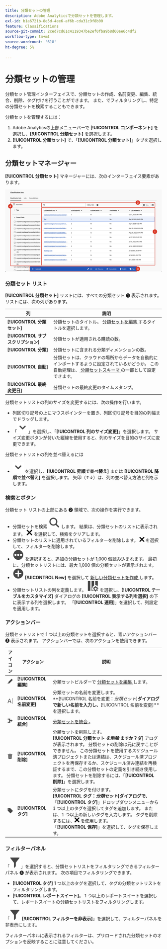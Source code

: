 ```yaml
---
title: 分類セットの管理
description: Adobe Analyticsで分類セットを管理します。
exl-id: b1a6721b-8e5d-4ee6-af6b-cda31c9f8b00
feature: Classifications
source-git-commit: 2ced7cd61c4119347be2ef0fba9b8d60ee6c4df2
workflow-type: tm+mt
source-wordcount: '618'
ht-degree: 5%

---
```


# 分類セットの管理

分類セット管理インターフェイスで、分類セットの作成、名前変更、編集、統合、削除、タグ付けを行うことができます。 また、でフィルタリングし、特定の分類セットを検索することもできます。

分類セットを管理するには：

1. Adobe Analyticsの上部メニューバーで **[!UICONTROL コンポーネント]** を選択し、**[!UICONTROL 分類セット]** を選択します。
1. **[!UICONTROL 分類セット]** で、「**[!UICONTROL 分類セット]**」タブを選択します。

## 分類セットマネージャー

**[!UICONTROL 分類セット]** マネージャーには、次のインターフェイス要素があります。

![ 分類セットマネージャー ](assets/classification-sets-manage.png)


### 分類セット リスト

**[!UICONTROL 分類セット]** リストには、すべての分類セット ➊ 表示されます。 リストには、次の列があります。

| 列 | 説明 |
|---|---|
| **[!UICONTROL 分類セット]** | 分類セットのタイトル。 [ 分類セットを編集 ](create.md#edit-a-classification-set) するタイトルを選択します。 |
| **[!UICONTROL サブスクリプション]** | 分類セットが適用される購読の数。 |
| **[!UICONTROL 分類]** | 分類セットに含まれる分類ディメンションの数。 |
| **[!UICONTROL 自動]** | 分類セットは、クラウドの場所からデータを自動的にインポートするように設定されているかどうか。 この自動処理は、[ 分類セットスキーマ ](schema.md) の一部として設定できます。 |
| **[!UICONTROL 最終変更日]** | 分類セットの最終変更のタイムスタンプ。 |

分類セットリストの列のサイズを変更するには、次の操作を行います。

* 列区切り記号の上にマウスポインターを置き、列区切り記号を目的の列幅までドラッグします。
* 「![ 山形の下 ](/help/assets/icons/ChevronDown.svg)」を選択し、「**[!UICONTROL 列のサイズ変更]**」を選択します。 サイズ変更ボタンが付いた縦線を使用すると、列のサイズを目的のサイズに変更できます。

分類セットリストの列を並べ替えるには

* ![ChevronDown](/help/assets/icons/ChevronDown.svg) を選択し、**[!UICONTROL 昇順で並べ替え]** または **[!UICONTROL 降順で並べ替え]** を選択します。 矢印（↑↓）は、列の並べ替え方法と列を示します。

### 検索とボタン

分類セット リストの上部にある ➋ 領域で、次の操作を実行できます。

* 分類セットを検索 ![ 検索 ](/help/assets/icons/Search.svg) します。 結果は、分類セットのリストに表示されます。 ![CrossSize200](/help/assets/icons/CrossSize200.svg) を選択して、検索をクリアします。
* 分類セットのリストに適用されているフィルターを削除します。 ![CrossSize100](/help/assets/icons/CrossSize100.svg) を選択して、フィルターを削除します。
* ![MoreCircle](/help/assets/icons/MoreCircle.svg) を選択すると、追加の分類セットが 1,000 個読み込まれます。 最初に、分類セットリストには、最大 1,000 個の分類セットが表示されます。
* ![AddCircle](/help/assets/icons/AddCircle.svg) **[!UICONTROL New]** を選択して [ 新しい分類セットを作成 ](create.md#create-a-classification-set) します。
* 分類セットリストの列を定義します。 ![ColumnSetting](/help/assets/icons/ColumnSetting.svg) を選択し、**[!UICONTROL テーブルをカスタマイズ]** ダイアログの **[!UICONTROL 表示する列を選択]** の下に表示する列を選択します。 「**[!UICONTROL 適用]**」を選択して、列設定を適用します。


### アクションバー

分類セットリストで 1 つ以上の分類セットを選択すると、青いアクションバー ➌ 表示されます。 アクションバーでは、次のアクションを使用できます。

| アイコン | アクション | 説明 |
|---|---|---|
| ![編集](/help/assets/icons/Edit.svg) | **[!UICONTROL 編集]** | 分類セットビルダーで [ 分類セットを編集 ](create.md#edit-a-classification-set) します。 |
| ![名前変更](/help/assets/icons/Rename.svg) | **[!UICONTROL 名前変更]** | 分類セットの名前を変更します。<br/>**[!UICONTROL 名前を変更：_分類セット_]**ダイアログで新しい名前を入力し、**[!UICONTROL 名前を変更]**を選択します。 |
| ![Merge](/help/assets/icons/Merge.svg) | **[!UICONTROL 統合]** | [ 分類セットを統合 ](/help/components/classifications/sets/consolidations/manage.md)。 |
| ![削除](/help/assets/icons/Delete.svg) | **[!UICONTROL 削除]** | 分類セットを削除します。<br/>**[!UICONTROL 分類セット _を削除_ ますか？ダ]** アログが表示されます。 分類セットの削除は元に戻すことができません。 この分類セットを使用するスケジュール済プロジェクトまたは連結は、スケジュール済プロジェクトを再保存するか、スケジュール済み連結を再検証するまで、この分類セットの定義を引き続き使用します。 分類セットを削除するには、「**[!UICONTROL 削除]**」を選択します。 |
| ![ラベル](/help/assets/icons/Label.svg) | **[!UICONTROL タグ]** | 分類セットにタグを付けます。<br/>**[!UICONTROL タグ：_分類セット_]**ダイアログで、「**[!UICONTROL タグ]**」ドロップダウンメニューから 1 つ以上のタグを選択してタグを追加します。 または、1 つ以上の新しいタグを入力します。 タグを削除するには、![CrossSize100](/help/assets/icons/CrossSize100.svg) を使用します。 <br/> 「**[!UICONTROL 保存]**」を選択して、タグを保存します。 |


### フィルターパネル

「![ フィルター ](/help/assets/icons/Filter.svg)」を選択すると、分類セットリストをフィルタリングできるフィルターパネル ➍ が表示されます。 次の項目でフィルタリングできます。

* **[!UICONTROL タグ]** 1 つ以上のタグを選択して、タグの分類セットリストをフィルタリングします。
* **[!UICONTROL レポートスイート]**。 1 つ以上のレポートスイートを選択して、レポートスイートの分類セットリストをフィルタリングします。

「![ フィルター ](/help/assets/icons/Filter.svg) **[!UICONTROL フィルターを非表示]**」を選択して、フィルターパネルを非表示にします。

フィルターパネルに表示されるフィルターは、プリロードされた分類セットのオプションを反映することに注意してください。


<!-- old content

The Classification set manager allows you to create, edit, or delete classification sets.

**[!UICONTROL Components]** > **[!UICONTROL Classification sets]** > **[!UICONTROL Sets]**

Classification sets consist of **Subscriptions** (report suite and dimension combinations) and **Classification names** (dimensions containing classification data). Subscriptions are configured under [Settings](settings.md), while classification names are configured under [Schema](schema.md).

## Filter classification sets

The left side of the Classification set manager provides filter settings to locate the desired classification set. Clicking the filter icon toggles the filter settings visibility. You can filter classification sets by **[!UICONTROL Tags]** or **[!UICONTROL Report suite]**.

![Classification set filters](../../assets/classification-set-filters.png)

Note that 1,000 classification sets are preloaded at a time. The filters shown in the left rail reflect the options for the sets that are preloaded.

## Classification set manager columns

The following columns are available in the Classification set manager:

* **[!UICONTROL Classification set]**: The classification set name. Clicking a classification set name edits its [settings](settings.md).
* **[!UICONTROL Subscriptions]**: The number of subscriptions that this classification set applies to.
* **[!UICONTROL Classifications]**: The number of classification dimensions that the classification set contains.
* **[!UICONTROL Automated]**: Determines if the classification set is configured to automatically import data from a cloud location. Automation can be configured in the classification set's [schema](schema.md).
* **[!UICONTROL Last Modified]**: The date and time that the classification set was last modified.

## Create or edit options

The following buttons are available in the Classification set manager:

* **[!UICONTROL Add]**: [Create](create.md) a classification set.
* **[!UICONTROL Search by title]**: Search for classification sets by name.
* **[!UICONTROL Load more]**: The Classification set manager initially displays up to 1000 classification sets. This button loads 1000 more classification sets.
* **Show/Hide columns**: Toggle visibility for any column besides [!UICONTROL Classification set].

Select one or more classification sets by clicking the checkbox next to the desired classification set. Selecting a classification set reveals the following options:

* **[!UICONTROL Tag]**: Add one or more tags to the selected classification sets, which allows you to organize or group classification sets to make them easier to locate in the future.
* **[!UICONTROL Delete]**: Deletes the classification set. Classification dimensions based on this classification set are no longer available. Scheduled projects using the deleted classification set continue using dependent dimensions until you resave the scheduled project.
* **[!UICONTROL Consolidate]**: Start a new [consolidation](../consolidations/process.md).
* **[!UICONTROL Rename]**: Rename the selected classification set.

-->